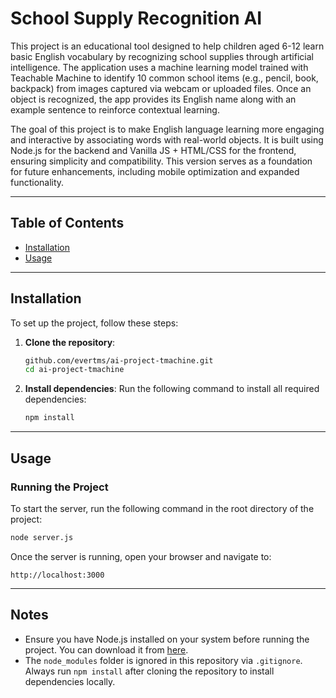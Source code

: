 # School Supply Recognition AI

This project is an educational tool designed to help children aged 6-12 learn basic English vocabulary by recognizing school supplies through artificial intelligence. The application uses a machine learning model trained with Teachable Machine to identify 10 common school items (e.g., pencil, book, backpack) from images captured via webcam or uploaded files. Once an object is recognized, the app provides its English name along with an example sentence to reinforce contextual learning.

The goal of this project is to make English language learning more engaging and interactive by associating words with real-world objects. It is built using Node.js for the backend and Vanilla JS + HTML/CSS for the frontend, ensuring simplicity and compatibility. This version serves as a foundation for future enhancements, including mobile optimization and expanded functionality.

---

## Table of Contents

- [Installation](#installation)
- [Usage](#usage)

---

## Installation

To set up the project, follow these steps:

1. **Clone the repository**:
   ```bash
   github.com/evertms/ai-project-tmachine.git
   cd ai-project-tmachine
   ```

2. **Install dependencies**:
   Run the following command to install all required dependencies:
   ```bash
   npm install
   ```

---

## Usage

### Running the Project

To start the server, run the following command in the root directory of the project:
```bash
node server.js
```

Once the server is running, open your browser and navigate to:
```
http://localhost:3000
```

---

## Notes

- Ensure you have Node.js installed on your system before running the project. You can download it from [here](https://nodejs.org/).
- The `node_modules` folder is ignored in this repository via `.gitignore`. Always run `npm install` after cloning the repository to install dependencies locally.
